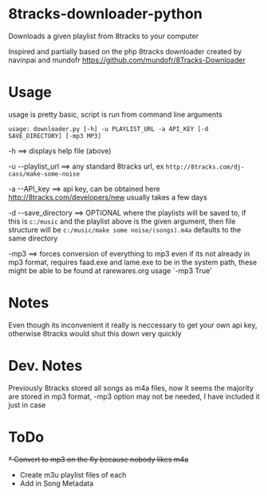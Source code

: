 8tracks-downloader-python
=========================

Downloads a given playlist from 8tracks to your computer

Inspired and partially based on the php 8tracks downloader created by navinpai and mundofr
https://github.com/mundofr/8Tracks-Downloader

Usage
=====
usage is pretty basic, script is run from command line arguments

    usage: downloader.py [-h] -u PLAYLIST_URL -a API_KEY [-d SAVE_DIRECTORY] [-mp3 MP3]
    

-h        ==>           displays help file (above)

-u --playlist_url ==>   any standard 8tracks url, ex `http://8tracks.com/dj-cass/make-some-noise`

-a --API_key       ==> api key, can be obtained here http://8tracks.com/developers/new  usually takes a few days

-d --save_directory ==> OPTIONAL  where the playlists will be saved to, if this is `c:/music` and the playlist above is the given
                     argument, then file structure will be `c:/music/make some noise/(songs).m4a`  defaults
                     to the same directory

-mp3 ==> forces conversion of everything to mp3 even if its not already in mp3 format, requires faad.exe and lame.exe to be in the system path, these might be able to be found at rarewares.org
 usage `-mp3 True'

Notes
=====
Even though its inconvenient it really is neccessary to get your own api key, otherwise 8tracks would shut this down very quickly

Dev. Notes
==========
Previously 8tracks stored all songs as m4a files, now it seems the majority are stored in mp3 format, -mp3 option may not be needed, I have included it just in case

ToDo
====
~~* Convert to mp3 on the fly because nobody likes m4a~~
* Create m3u playlist files of each
* Add in Song Metadata
